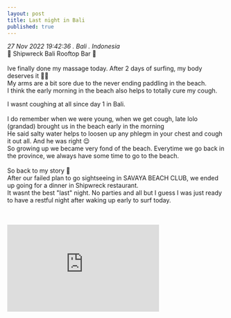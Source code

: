 ```yaml
---
layout: post
title: Last night in Bali
published: true
---
```

_27 Nov 2022 19:42:36 . Bali . Indonesia_
<br>
📍 Shipwreck Bali Rooftop Bar 📍
<br>
<br>
Ive finally done my massage today. After 2 days of surfing, my body deserves it 💆🏻
<br>
My arms are a bit sore due to the never ending paddling in the beach.
<br>
I think the early morning in the beach also helps to totally cure my cough.
<br>
<!--more-->
I wasnt coughing at all since day 1 in Bali. 
<br>
<br>
I do remember when we were young, when we get cough, late lolo (grandad) brought us in the beach early in the morning
<br>
He said salty water helps to loosen up any phlegm in your chest and cough it out all. And he was right 😌
<br>
So growing up we became very fond of the beach. Everytime we go back in the province, we always have some time to go to the beach.
<br>
<br>
So back to my story 🤭
<br>
After our failed plan to go sightseeing in SAVAYA BEACH CLUB, we ended up going for a dinner in Shipwreck restaurant.
<br>
It wasnt the best "last" night. No parties and all but I guess I was just ready to have a restful night after waking up early to surf today.
<br>
<br>
<br>
<iframe width="350" height="200" src="https://www.youtube.com/embed/MdrBri1t1Kg" frameborder="0" allow="accelerometer; autoplay; encrypted-media; gyroscope; picture-in-picture" allowfullscreen></iframe>
